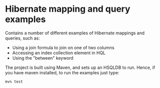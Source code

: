 Hibernate mapping and query examples
====================================

Contains a number of different examples of Hibernate mappings and queries, such as:

 * Using a join formula to join on one of two columns
 * Accessing an index collection element in HQL
 * Using the "between" keyword

The project is built using Maven, and sets up an HSQLDB to run. Hence, if you have maven installed, to run the examples just type:

    mvn test
